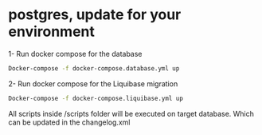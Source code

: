 # postgres, update for your environment

1- Run docker compose for the database
```bash
Docker-compose -f docker-compose.database.yml up
```

2- Run docker compose for the Liquibase migration
```bash
Docker-compose -f docker-compose.liquibase.yml up
```

All scripts inside /scripts folder will be executed on target database. Which can be updated in the changelog.xml

